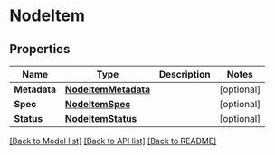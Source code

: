 # NodeItem

## Properties

Name | Type | Description | Notes
------------ | ------------- | ------------- | -------------
**Metadata** | [**NodeItemMetadata**](NodeItem_metadata.md) |  | [optional] 
**Spec** | [**NodeItemSpec**](NodeItem_spec.md) |  | [optional] 
**Status** | [**NodeItemStatus**](NodeItem_status.md) |  | [optional] 

[[Back to Model list]](../README.md#documentation-for-models) [[Back to API list]](../README.md#documentation-for-api-endpoints) [[Back to README]](../README.md)


